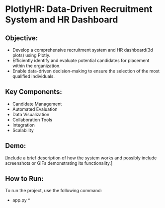 # PlotlyHR: Data-Driven Recruitment System and HR Dashboard

## Objective:
- Develop a comprehensive recruitment system and HR dashboard(3d plots) using Plotly.
- Efficiently identify and evaluate potential candidates for placement within the organization.
- Enable data-driven decision-making to ensure the selection of the most qualified individuals.

## Key Components:
- Candidate Management
- Automated Evaluation
- Data Visualization
- Collaboration Tools
- Integration
- Scalability

## Demo:
[Include a brief description of how the system works and possibly include screenshots or GIFs demonstrating its functionality.]

## How to Run:
To run the project, use the following command:
* app.py *
